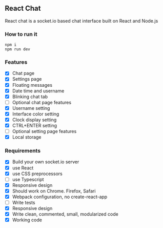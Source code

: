 ## React Chat

React chat is a socket.io based chat interface built on React and Node.js

### How to run it

```
npm i
npm run dev
```

### Features

- [x] Chat page
- [x] Settings page
- [x] Floating messages
- [x] Date time and username
- [x] Blinking chat tab
- [ ] Optional chat page features
- [x] Username setting
- [x] Interface color setting
- [x] Clock display setting
- [x] CTRL+ENTER setting
- [ ] Optional setting page features
- [x] Local storage

### Requirements

- [x] Build your own socket.io server
- [x] use React
- [x] use CSS preprocessors
- [ ] use Typescript
- [x] Responsive design
- [x] Should work on Chrome. Firefox, Safari
- [x] Webpack configuration, no create-react-app
- [ ] Write tests
- [x] Responsive design
- [x] Write clean, commented, small, modularized code
- [x] Working code
